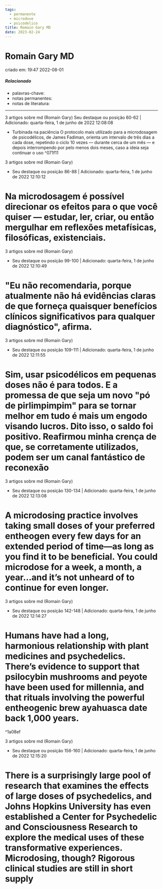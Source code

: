 ```yaml
---
tags:
  - permanente
  - microdose
  - psicodelico
title: Romain Gary MD
date: 2023-02-24
---
```

# Romain Gary MD
criado em: 19:47 2022-08-01

##### Relacionado
- palavras-chave: 
- notas permanentes: 
- notas de literatura: 

---

3 artigos sobre md (Romain Gary)
Seu destaque ou posição 60-62 | Adicionado: quarta-feira, 1 de junho de 2022 12:08:08

- Turbinada na paciência O protocolo mais utilizado para a microdosagem de psicodélicos, de James Fadiman, orienta um intervalo de três dias a cada dose, repetindo o ciclo 10 vezes — durante cerca de um mês — e depois interrompendo por pelo menos dois meses, caso a ideia seja continuar o uso
^071f11

3 artigos sobre md (Romain Gary)
- Seu destaque ou posição 86-88 | Adicionado: quarta-feira, 1 de junho de 2022 12:10:12

Na microdosagem é possível direcionar os efeitos para o que você quiser — estudar, ler, criar, ou então mergulhar em reflexões metafísicas, filosóficas, existenciais.
==========
3 artigos sobre md (Romain Gary)
- Seu destaque ou posição 99-100 | Adicionado: quarta-feira, 1 de junho de 2022 12:10:49

"Eu não recomendaria, porque atualmente não há evidências claras de que forneça quaisquer benefícios clínicos significativos para qualquer diagnóstico", afirma.
==========
3 artigos sobre md (Romain Gary)
- Seu destaque ou posição 109-111 | Adicionado: quarta-feira, 1 de junho de 2022 12:11:55

Sim, usar psicodélicos em pequenas doses não é para todos. E a promessa de que seja um novo "pó de pirlimpimpim" para se tornar melhor em tudo é mais um engodo visando lucros. Dito isso, o saldo foi positivo. Reafirmou minha crença de que, se corretamente utilizados, podem ser um canal fantástico de reconexão
==========
3 artigos sobre md (Romain Gary)
- Seu destaque ou posição 130-134 | Adicionado: quarta-feira, 1 de junho de 2022 12:13:08

A microdosing practice involves taking small doses of your preferred entheogen every few days for an extended period of time—as long as you find it to be beneficial. You could microdose for a week, a month, a year…and it’s not unheard of to continue for even longer.
==========
3 artigos sobre md (Romain Gary)
- Seu destaque ou posição 142-148 | Adicionado: quarta-feira, 1 de junho de 2022 12:14:27

Humans have had a long, harmonious relationship with plant medicines and psychedelics. There’s evidence to support that psilocybin mushrooms and peyote have been used for millennia, and that rituals involving the powerful entheogenic brew ayahuasca date back 1,000 years.
==========

^1a08ef

3 artigos sobre md (Romain Gary)
- Seu destaque ou posição 156-160 | Adicionado: quarta-feira, 1 de junho de 2022 12:15:20

There is a surprisingly large pool of research that examines the effects of large doses of psychedelics, and Johns Hopkins University has even established a Center for Psychedelic and Consciousness Research to explore the medical uses of these transformative experiences. Microdosing, though? Rigorous clinical studies are still in short supply
==========
